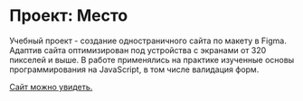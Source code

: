 # Проект: Место


Учебный проект - создание одностраничного сайта по макету в Figma. Адаптив сайта оптимизирован под устройства с экранами от 320 пикселей и выше. В работе применялись на практике изученные основы программирования на JavaScript, в том числе валидация форм.

[Сайт можно увидеть.](https://kush-mash.github.io/mesto/)
